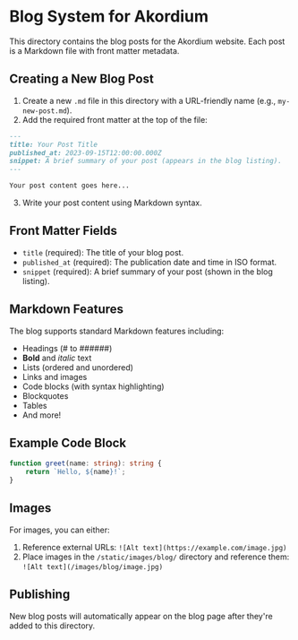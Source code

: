 # Blog System for Akordium

This directory contains the blog posts for the Akordium website. Each post is a Markdown file with front matter metadata.

## Creating a New Blog Post

1. Create a new `.md` file in this directory with a URL-friendly name (e.g., `my-new-post.md`).
2. Add the required front matter at the top of the file:

```markdown
---
title: Your Post Title
published_at: 2023-09-15T12:00:00.000Z
snippet: A brief summary of your post (appears in the blog listing).
---

Your post content goes here...
```

3. Write your post content using Markdown syntax.

## Front Matter Fields

- `title` (required): The title of your blog post.
- `published_at` (required): The publication date and time in ISO format.
- `snippet` (required): A brief summary of your post (shown in the blog listing).

## Markdown Features

The blog supports standard Markdown features including:

- Headings (# to ######)
- **Bold** and _italic_ text
- Lists (ordered and unordered)
- Links and images
- Code blocks (with syntax highlighting)
- Blockquotes
- Tables
- And more!

## Example Code Block

```typescript
function greet(name: string): string {
	return `Hello, ${name}!`;
}
```

## Images

For images, you can either:

1. Reference external URLs: `![Alt text](https://example.com/image.jpg)`
2. Place images in the `/static/images/blog/` directory and reference them: `![Alt text](/images/blog/image.jpg)`

## Publishing

New blog posts will automatically appear on the blog page after they're added to this directory.

